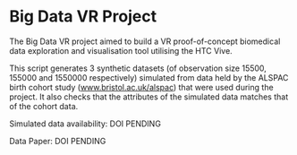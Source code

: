 # Big Data VR Project
The Big Data VR project aimed to build a VR proof-of-concept biomedical data exploration and visualisation tool utilising the HTC Vive.

This script generates 3 synthetic datasets (of observation size 15500, 155000 and 1550000 respectively) simulated from data held by the ALSPAC birth cohort study (www.bristol.ac.uk/alspac) that were used during the project.  It also checks that the attributes of the simulated data matches that of the cohort data.

Simulated data availability: DOI PENDING

Data Paper: DOI PENDING




